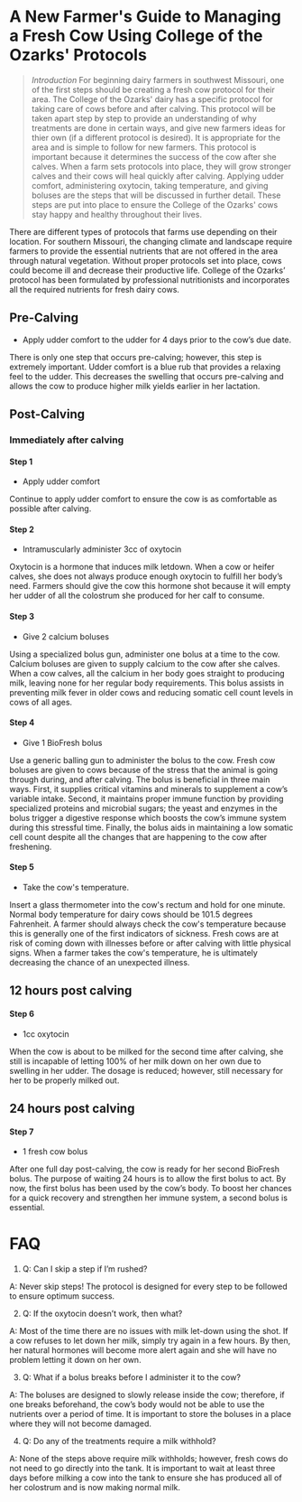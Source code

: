 # A New Farmer's Guide to Managing a Fresh Cow Using College of the Ozarks' Protocols
   >*Introduction*
   For beginning dairy farmers in southwest Missouri, one of the first steps should be creating a fresh cow protocol for their area.  The College of the Ozarks' dairy has a specific protocol for taking care of cows before and after calving.  This protocol will be taken apart step by step to provide an understanding of why treatments are done in certain ways, and give new farmers ideas for thier own (if a different protocol is desired).  It is appropriate for the area and is simple to follow for new farmers.  This protocol is important because it determines the success of the cow after she calves. When a farm sets protocols into place, they will grow stronger calves and their cows will heal quickly after calving.   Applying udder comfort, administering oxytocin, taking temperature, and giving boluses are the steps that will be discussed in further detail.  These steps are put into place to ensure the College of the Ozarks' cows stay happy and healthy throughout their lives.

  There are different types of protocols that farms use depending on their location.  For southern Missouri, the changing climate and landscape require farmers to provide the essential nutrients that are not offered in the area through natural vegetation.  Without proper protocols set into place, cows could become ill and decrease their productive life.  College of the Ozarks’ protocol has been formulated by professional nutritionists and incorporates all the required nutrients for fresh dairy cows. 

## Pre-Calving

 - Apply udder comfort to the udder for 4 days prior to the cow’s due date. 
 
  There is only one step that occurs pre-calving; however, this step is extremely important.  Udder comfort is a blue rub that provides a relaxing feel to the udder.  This decreases the swelling that occurs pre-calving and allows the cow to produce higher milk yields earlier in her lactation.  
## Post-Calving
### Immediately after calving
#### Step 1
 - Apply udder comfort
 
Continue to apply udder comfort to ensure the cow is as comfortable as possible after calving. 

#### Step 2
 - Intramuscularly administer 3cc of oxytocin
 
Oxytocin is a hormone that induces milk letdown.  When a cow or heifer calves, she does not always produce enough oxytocin to fulfill her body’s need.  Farmers should give the cow this hormone shot because it will empty her udder of all the colostrum she produced for her calf to consume. 

#### Step 3
- Give 2 calcium boluses 

Using a specialized bolus gun, administer one bolus at a time to the cow.  Calcium boluses are given to supply calcium to the cow after she calves.  When a cow calves, all the calcium in her body goes straight to producing milk, leaving none for her regular body requirements.  This bolus assists in preventing milk fever in older cows and reducing somatic cell count levels in cows of all ages.

#### Step 4
- Give 1 BioFresh bolus 

Use a generic balling gun to administer the bolus to the cow.  Fresh cow boluses are given to cows because of the stress that the animal is going through during, and after calving.  The bolus is beneficial in three main ways. First, it supplies critical vitamins and minerals to supplement a cow’s variable intake.  Second, it maintains proper immune function by providing specialized proteins and microbial sugars; the yeast and enzymes in the bolus trigger a digestive response which boosts the cow’s immune system during this stressful time. Finally, the bolus aids in maintaining a low somatic cell count despite all the changes that are happening to the cow after freshening. 

#### Step 5
- Take the cow's temperature.

Insert a glass thermometer into the cow's rectum and hold for one minute.  Normal body temperature for dairy cows should be 101.5 degrees Fahrenheit.  A farmer should always check the cow's temperature because this is generally one of the first indicators of sickness.  Fresh cows are at risk of coming down with illnesses before or after calving with little physical signs.  When a farmer takes the cow's temperature, he is ultimately decreasing the chance of an unexpected illness.

## 12 hours post calving
#### Step 6
- 1cc oxytocin

When the cow is about to be milked for the second time after calving, she still is incapable of letting 100% of her milk down on her own due to swelling in her udder.  The dosage is reduced; however, still necessary for her to be properly milked out.  

## 24 hours post calving
#### Step 7
- 1 fresh cow bolus

After one full day post-calving, the cow is ready for her second BioFresh bolus.  The purpose of waiting 24 hours is to allow the first bolus to act.  By now, the first bolus has been used by the cow’s body. To boost her chances for a quick recovery and strengthen her immune system, a second bolus is essential.  

# FAQ
1. Q: Can I skip a step if I’m rushed? 

A: Never skip steps! The protocol is designed for every step to be followed to ensure optimum success. 

2. Q: If the oxytocin doesn’t work, then what? 

A: Most of the time there are no issues with milk let-down using the shot.  If a cow refuses to let down her milk, simply try again in a few hours. By then, her natural hormones will become more alert again and she will have no problem letting it down on her own. 

3. Q: What if a bolus breaks before I administer it to the cow? 

A: The boluses are designed to slowly release inside the cow; therefore, if one breaks beforehand, the cow’s body would not be able to use the nutrients over a period of time.  It is important to store the boluses in a place where they will not become damaged. 

4. Q: Do any of the treatments require a milk withhold? 

A: None of the steps above require milk withholds; however, fresh cows do not need to go directly into the tank.  It is important to wait at least three days before milking a cow into the tank to ensure she has produced all of her colostrum and is now making normal milk.
